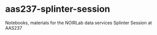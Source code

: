 # aas237-splinter-session
Notebooks, materials for the NOIRLab data services Splinter Session at AAS237

